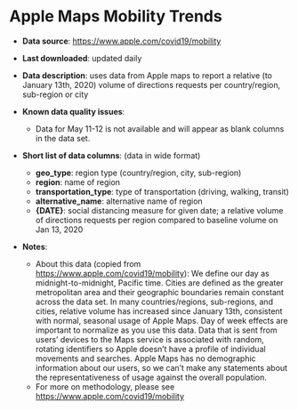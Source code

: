 # Apple Maps Mobility Trends

- **Data source**: https://www.apple.com/covid19/mobility

- **Last downloaded**: updated daily

- **Data description**: uses data from Apple maps to report a relative (to January 13th, 2020)  volume of directions requests per country/region, sub-region or city

- **Known data quality issues**: 
	- Data for May 11-12 is not available and will appear as blank columns in the data set.

- **Short list of data columns**: (data in wide format)
	- **geo_type**: region type (country/region, city, sub-region)
    - **region**: name of region
    - **transportation_type**: type of transportation (driving, walking, transit) 
    - **alternative_name**: alternative name of region
    - **{DATE}**: social distancing measure for given date; a relative volume of directions requests per region compared to baseline volume on Jan 13, 2020

- **Notes**:
    - About this data (copied from https://www.apple.com/covid19/mobility): We define our day as midnight-to-midnight, Pacific time. Cities are defined as the greater metropolitan area and their geographic boundaries remain constant across the data set. In many countries/regions, sub-regions, and cities, relative volume has increased since January 13th, consistent with normal, seasonal usage of Apple Maps. Day of week effects are important to normalize as you use this data. Data that is sent from users’ devices to the Maps service is associated with random, rotating identifiers so Apple doesn’t have a profile of individual movements and searches. Apple Maps has no demographic information about our users, so we can’t make any statements about the representativeness of usage against the overall population.
    - For more on methodology, please see https://www.apple.com/covid19/mobility
